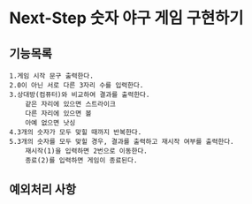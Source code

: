 # Next-Step 숫자 야구 게임 구현하기

## 기능목록
    1.게임 시작 문구 출력한다.
    2.0이 아닌 서로 다른 3자리 수를 입력한다.
    3.상대방(컴퓨터)와 비교하여 결과를 출력한다.
        같은 자리에 있으면 스트라이크
        다른 자리에 있으면 볼
        아예 없으면 낫싱
    4.3개의 숫자가 모두 맞힐 때까지 반복한다.
    5.3개의 숫자를 모두 맞힐 경우, 결과를 출력하고 재시작 여부를 출력한다.
        재시작(1)을 입력하면 2번으로 이동한다.
        종료(2)를 입력하면 게임이 종료된다.

## 예외처리 사항